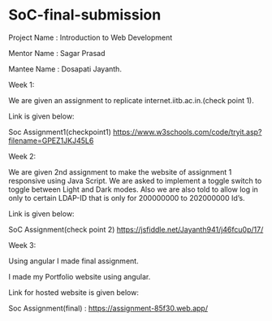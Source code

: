 # SoC-final-submission
Project Name : Introduction to Web Development



Mentor Name : Sagar Prasad



Mantee Name : Dosapati Jayanth.


Week 1: 

We are given an assignment to replicate internet.iitb.ac.in.(check point 1).


Link is given below:


Soc Assignment1(checkpoint1) https://www.w3schools.com/code/tryit.asp?filename=GPEZ1JKJ45L6


Week 2:

We are given 2nd assignment to make the website of assignment 1 responsive using Java Script.
We are asked to implement a toggle switch to toggle between Light and Dark modes.
Also we are also told to allow log in only to certain LDAP-ID that is only for 200000000 to 202000000 Id’s.


  Link is given below:
  
  
SoC Assignment(check point 2) https://jsfiddle.net/Jayanth941/j46fcu0p/17/



Week 3:

Using angular I made final assignment.


I made my Portfolio website using angular.


Link for hosted website is given below:


Soc Assignment(final) : https://assignment-85f30.web.app/
